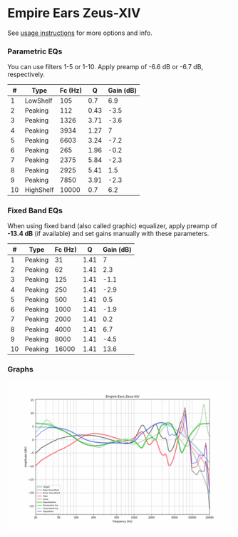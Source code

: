 # Empire Ears Zeus-XIV
See [usage instructions](https://github.com/jaakkopasanen/AutoEq#usage) for more options and info.

### Parametric EQs
You can use filters 1-5 or 1-10. Apply preamp of -6.6 dB or -6.7 dB, respectively.

|   # | Type      |   Fc (Hz) |    Q |   Gain (dB) |
|-----|-----------|-----------|------|-------------|
|   1 | LowShelf  |       105 | 0.7  |         6.9 |
|   2 | Peaking   |       112 | 0.43 |        -3.5 |
|   3 | Peaking   |      1326 | 3.71 |        -3.6 |
|   4 | Peaking   |      3934 | 1.27 |         7   |
|   5 | Peaking   |      6603 | 3.24 |        -7.2 |
|   6 | Peaking   |       265 | 1.96 |        -0.2 |
|   7 | Peaking   |      2375 | 5.84 |        -2.3 |
|   8 | Peaking   |      2925 | 5.41 |         1.5 |
|   9 | Peaking   |      7850 | 3.91 |        -2.3 |
|  10 | HighShelf |     10000 | 0.7  |         6.2 |

### Fixed Band EQs
When using fixed band (also called graphic) equalizer, apply preamp of **-13.4 dB** (if available) and set gains manually with these parameters.

|   # | Type    |   Fc (Hz) |    Q |   Gain (dB) |
|-----|---------|-----------|------|-------------|
|   1 | Peaking |        31 | 1.41 |         7   |
|   2 | Peaking |        62 | 1.41 |         2.3 |
|   3 | Peaking |       125 | 1.41 |        -1.1 |
|   4 | Peaking |       250 | 1.41 |        -2.9 |
|   5 | Peaking |       500 | 1.41 |         0.5 |
|   6 | Peaking |      1000 | 1.41 |        -1.9 |
|   7 | Peaking |      2000 | 1.41 |         0.2 |
|   8 | Peaking |      4000 | 1.41 |         6.7 |
|   9 | Peaking |      8000 | 1.41 |        -4.5 |
|  10 | Peaking |     16000 | 1.41 |        13.6 |

### Graphs
![](./Empire%20Ears%20Zeus-XIV.png)
